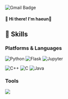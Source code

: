 ![Gmail Badge](https://img.shields.io/badge/Gmail-d14836?style=flat-square&logo=Gmail&logoColor=white&link=mailto:haeunee6575@gmail.com)
#### 👋 Hi there! I'm haeun🐤

## 💪 Skills

### Platforms & Languages

![Python](https://img.shields.io/badge/Python-3776AB?style=flat-square&logo=Python&logoColor=white) ![Flask](https://img.shields.io/badge/Flask-000000?style=flat-square&logo=Flask&logoColor=white) ![Jupyter](https://img.shields.io/badge/Jupyter-F37626?style=flat-square&logo=Jupyter&logoColor=white)

![C++](https://img.shields.io/badge/C++-00599C?style=flat-square&logo=C++&logoColor=white)
![C](https://img.shields.io/badge/C-A8B9CC?style=flat-square&logo=C&logoColor=white)
![Java](https://img.shields.io/badge/Java-007396?style=flat-square&logo=Git&logoColor=white)

### Tools
<img src="https://img.shields.io/badge/Git-F05032?style=flat-square&logo=Android&logoColor=white"/>



<!--
[![Hits](https://hits.seeyoufarm.com/api/count/incr/badge.svg?url=https%3A%2F%2Fgithub.com%2Fminhaeun&count_bg=%23FFBCD9&title_bg=%238977AD&icon=&icon_color=%23E7E7E7&title=hits&edge_flat=false)](https://hits.seeyoufarm.com)

**minhaeun/minhaeun** is a ✨ _special_ ✨ repository because its `README.md` (this file) appears on your GitHub profile.

Here are some ideas to get you started:

- 🔭 I’m currently working on ...
- 🌱 I’m currently learning ...
- 👯 I’m looking to collaborate on ...
- 🤔 I’m looking for help with ...
- 💬 Ask me about ...
- 📫 How to reach me: ...
- 😄 Pronouns: ...
- ⚡ Fun fact: ...
-->
